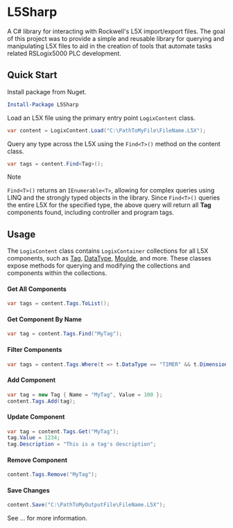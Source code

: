 # L5Sharp
A C# library for interacting with Rockwell's L5X import/export files.
The goal of this project was to provide a simple and reusable library for
querying and manipulating L5X files to aid in the creation of tools that
automate tasks related RSLogix5000 PLC development.

## Quick Start
Install package from Nuget.
```powershell
Install-Package L5Sharp
```
Load an L5X file using the primary entry point `LogixContent` class.
```c#
var content = LogixContent.Load("C:\PathToMyFile\FileName.L5X");
```
Query any type across the L5X using the `Find<T>()` method on the content class.
```csharp
var tags = content.Find<Tag>();
```
>[!NOTE]
>`Find<T>()` returns an `IEnumerable<T>`, allowing for complex queries
using LINQ and the strongly typed objects in the library. 
> Since `Find<T>()` queries the entire L5X for the specified type, the above query
> will return all **Tag** components found, including controller and program tags.

## Usage
The `LogixContent` class contains `LogixContainer` collections for all L5X components, 
such as [Tag](xref:L5Sharp.Components.Tag), [DataType](xref:L5Sharp.Components.DataType),
[Moulde](xref:L5Sharp.Components.Module), and more. 
These classes expose methods for querying and modifying the collections
and components within the collections.

#### Get All Components
```c# 
var tags = content.Tags.ToList();
```
#### Get Component By Name
```c#
var tag = content.Tags.Find("MyTag");
```
#### Filter Components
```c#
var tags = content.Tags.Where(t => t.DataType == "TIMER" && t.Dimensions.IsEmpty && t["PRE"].Value >= 5000);
```
#### Add Component
```c#
var tag = new Tag { Name = "MyTag", Value = 100 };
content.Tags.Add(tag);
```
#### Update Component
```c#
var tag = content.Tags.Get("MyTag");
tag.Value = 1234;
tag.Description = "This is a tag's description";
```
#### Remove Component
```c#
content.Tags.Remove("MyTag");
```
#### Save Changes
```c#
content.Save("C:\PathToMyOutputFile\FileName.L5X");
``` 

See ... for more information.
